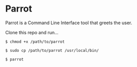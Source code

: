 # Parrot

Parrot is a Command Line Interface tool that greets the user.

Clone this repo and run...

`$ chmod +x /path/to/parrot`

`$ sudo cp /path/to/parrot /usr/local/bin/`

`$ parrot`
